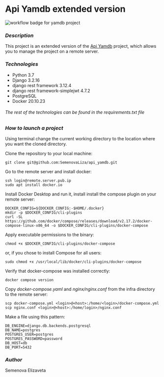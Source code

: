 # Api Yamdb extended version
![workflow badge for yamdb project](https://github.com/SemenovaLiza/yamdb_final/actions/workflows/yamdb_workflow.yml/badge.svg)
### *Description*
This project is an extended version of the [Api Yamdb](https://github.com/SemenovaLiza/api_yamdb) project, which allows you to manage the project on a remote server.
### *Technologies*
- Python 3.7
- Django 3.2.16
- django rest framework 3.12.4
- django rest framework-simplejwt 4.7.2
- PostgreSQL
- Docker 20.10.23
###### *The rest of the technologies can be found in the requirements.txt file*
### *How to launch a project*
Using terminal change the current working directory to the location where you want the cloned directory.

Clone the repository to your local machine:
```
git clone git@github.com:SemenovaLiza/api_yamdb.git
```
Go to the remote server and install docker:
```
ssh login@remote.server.pub.ip
sudo apt install docker.io
```
Install Docker Desktop and run it, install install the compose plugin on your remote server:
```
DOCKER_CONFIG=${DOCKER_CONFIG:-$HOME/.docker}
mkdir -p $DOCKER_CONFIG/cli-plugins
curl -SL https://github.com/docker/compose/releases/download/v2.17.2/docker-compose-linux-x86_64 -o $DOCKER_CONFIG/cli-plugins/docker-compose
```
Apply executable permissions to the binary:
```
chmod +x $DOCKER_CONFIG/cli-plugins/docker-compose
```
or, if you chose to install Compose for all users:
```
sudo chmod +x /usr/local/lib/docker/cli-plugins/docker-compose
```
Verify that docker-compose was installed correctly:
```
docker compose version
```
Copy *docker-compose.yaml* and *nginx/nginx.conf* from the infra directory to the remote server:
```
scp docker-compose.yml <login>@<host>:/home/<login>/docker-compose.yml
scp nginx.conf <login>@<host>:/home/login>/nginx.conf
```
Make a file using this pattern:
```
DB_ENGINE=django.db.backends.postgresql
DB_NAME=postgres
POSTGRES_USER=postgres
POSTGRES_PASSWORD=password
DB_HOST=db
DB_PORT=5432
```
### *Author*
Semenova Elizaveta
